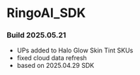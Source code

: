 # RingoAI_SDK

### Build 2025.05.21

* UPs added to Halo Glow Skin Tint SKUs
* fixed cloud data refresh
* based on 2025.04.29 SDK